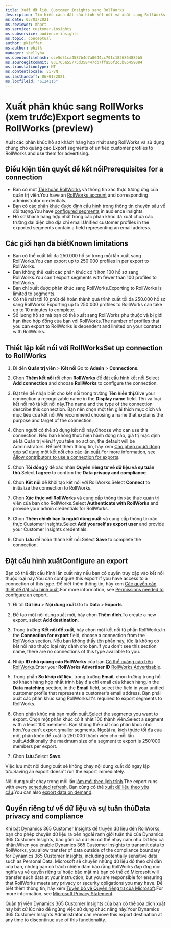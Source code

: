 ```yaml
---
title: Xuất dữ liệu Customer Insights sang RollWorks
description: Tìm hiểu cách đặt cấu hình kết nối và xuất sang RollWorks.
ms.date: 03/03/2021
ms.reviewer: mhart
ms.service: customer-insights
ms.subservice: audience-insights
ms.topic: conceptual
author: pkieffer
ms.author: philk
manager: shellyha
ms.openlocfilehash: dce5d51ca4587b4d7a0644cc701c1826854882b5
ms.sourcegitcommit: 831765a55775d358447cb7ffa56f2c3b85459084
ms.translationtype: HT
ms.contentlocale: vi-VN
ms.lasthandoff: 06/01/2021
ms.locfileid: "6124115"
---
```

# <a name="export-segments-to-rollworks-preview"></a><span data-ttu-id="4a148-103">Xuất phân khúc sang RollWorks (xem trước)</span><span class="sxs-lookup"><span data-stu-id="4a148-103">Export segments to RollWorks (preview)</span></span>

<span data-ttu-id="4a148-104">Xuất các phân khúc hồ sơ khách hàng hợp nhất sang RollWorks và sử dụng chúng cho quảng cáo.</span><span class="sxs-lookup"><span data-stu-id="4a148-104">Export segments of unified customer profiles to RollWorks and use them for advertising.</span></span> 

## <a name="prerequisites-for-a-connection"></a><span data-ttu-id="4a148-105">Điều kiện tiên quyết để kết nối</span><span class="sxs-lookup"><span data-stu-id="4a148-105">Prerequisites for a connection</span></span>

-   <span data-ttu-id="4a148-106">Bạn có một [Tài khoản RollWorks](https://www.rollworks.com/) và thông tin xác thực tương ứng của quản trị viên.</span><span class="sxs-lookup"><span data-stu-id="4a148-106">You have an [RollWorks account](https://www.rollworks.com/) and corresponding administrator credentials.</span></span>
-   <span data-ttu-id="4a148-107">Bạn có [các phân khúc được định cấu hình](segments.md) trong thông tin chuyên sâu về đối tượng.</span><span class="sxs-lookup"><span data-stu-id="4a148-107">You have [configured segments](segments.md) in audience insights.</span></span>
-   <span data-ttu-id="4a148-108">Hồ sơ khách hàng hợp nhất trong các phân khúc đã xuất chứa các trường đại diện cho địa chỉ email.</span><span class="sxs-lookup"><span data-stu-id="4a148-108">Unified customer profiles in the exported segments contain a field representing an email address.</span></span>

## <a name="known-limitations"></a><span data-ttu-id="4a148-109">Các giới hạn đã biết</span><span class="sxs-lookup"><span data-stu-id="4a148-109">Known limitations</span></span>

- <span data-ttu-id="4a148-110">Bạn có thể xuất tối đa 250.000 hồ sơ trong mỗi lần xuất sang RollWorks.</span><span class="sxs-lookup"><span data-stu-id="4a148-110">You can export up to 250'000 profiles in per export to RollWorks.</span></span>
- <span data-ttu-id="4a148-111">Bạn không thể xuất các phân khúc có ít hơn 100 hồ sơ sang RollWorks.</span><span class="sxs-lookup"><span data-stu-id="4a148-111">You can't export segments with fewer than 100 profiles to RollWorks.</span></span> 
- <span data-ttu-id="4a148-112">Bạn chỉ xuất được phân khúc sang RollWorks.</span><span class="sxs-lookup"><span data-stu-id="4a148-112">Exporting to RollWorks is limited to segments.</span></span>
- <span data-ttu-id="4a148-113">Có thể mất tới 10 phút để hoàn thành quá trình xuất tối đa 250.000 hồ sơ sang RollWorks.</span><span class="sxs-lookup"><span data-stu-id="4a148-113">Exporting up to 250'000 profiles to RollWorks can take up to 10 minutes to complete.</span></span> 
- <span data-ttu-id="4a148-114">Số lượng hồ sơ mà bạn có thể xuất sang RollWorks phụ thuộc và bị giới hạn theo hợp đồng của bạn với RollWorks.</span><span class="sxs-lookup"><span data-stu-id="4a148-114">The number of profiles that you can export to RollWorks is dependent and limited on your contract with RollWorks.</span></span>

## <a name="set-up-connection-to-rollworks"></a><span data-ttu-id="4a148-115">Thiết lập kết nối với RollWorks</span><span class="sxs-lookup"><span data-stu-id="4a148-115">Set up connection to RollWorks</span></span>

1. <span data-ttu-id="4a148-116">Đi đến **Quản trị viên** > **Kết nối**.</span><span class="sxs-lookup"><span data-stu-id="4a148-116">Go to **Admin** > **Connections**.</span></span>

1. <span data-ttu-id="4a148-117">Chọn **Thêm kết nối** rồi chọn **RollWorks** để đặt cấu hình kết nối.</span><span class="sxs-lookup"><span data-stu-id="4a148-117">Select **Add connection** and choose **RollWorks** to configure the connection.</span></span>

1. <span data-ttu-id="4a148-118">Đặt tên dễ nhận biết cho kết nối trong trường **Tên hiển thị**.</span><span class="sxs-lookup"><span data-stu-id="4a148-118">Give your connection a recognizable name in the **Display name** field.</span></span> <span data-ttu-id="4a148-119">Tên và loại kết nối mô tả kết nối này.</span><span class="sxs-lookup"><span data-stu-id="4a148-119">The name and the type of the connection describe this connection.</span></span> <span data-ttu-id="4a148-120">Bạn nên chọn một tên giải thích mục đích và mục tiêu của kết nối.</span><span class="sxs-lookup"><span data-stu-id="4a148-120">We recommend choosing a name that explains the purpose and target of the connection.</span></span>

1. <span data-ttu-id="4a148-121">Chọn người có thể sử dụng kết nối này.</span><span class="sxs-lookup"><span data-stu-id="4a148-121">Choose who can use this connection.</span></span> <span data-ttu-id="4a148-122">Nếu bạn không thực hiện hành động nào, giá trị mặc định sẽ là Quản trị viên.</span><span class="sxs-lookup"><span data-stu-id="4a148-122">If you take no action, the default will be Administrators.</span></span> <span data-ttu-id="4a148-123">Để biết thêm thông tin, hãy xem [Cho phép người đóng góp sử dụng một kết nối cho các lần xuất](connections.md#allow-contributors-to-use-a-connection-for-exports).</span><span class="sxs-lookup"><span data-stu-id="4a148-123">For more information, see [Allow contributors to use a connection for exports](connections.md#allow-contributors-to-use-a-connection-for-exports).</span></span>

1. <span data-ttu-id="4a148-124">Chọn **Tôi đồng ý** để xác nhận **Quyền riêng tư về dữ liệu và sự tuân thủ**.</span><span class="sxs-lookup"><span data-stu-id="4a148-124">Select **I agree** to confirm the **Data privacy and compliance**.</span></span>

1. <span data-ttu-id="4a148-125">Chọn **Kết nối** để khởi tạo kết nối với RollWorks.</span><span class="sxs-lookup"><span data-stu-id="4a148-125">Select **Connect** to initialize the connection to RollWorks.</span></span>

1. <span data-ttu-id="4a148-126">Chọn **Xác thực với RollWorks** và cung cấp thông tin xác thực quản trị viên của bạn cho RollWorks.</span><span class="sxs-lookup"><span data-stu-id="4a148-126">Select **Authenticate with RollWorks** and provide your admin credentials for RollWorks.</span></span>

1. <span data-ttu-id="4a148-127">Chọn **Thêm chính bạn là người dùng xuất** và cung cấp thông tin xác thực Customer Insights.</span><span class="sxs-lookup"><span data-stu-id="4a148-127">Select **Add yourself as export user** and provide your Customer Insights credentials.</span></span>

1. <span data-ttu-id="4a148-128">Chọn **Lưu** để hoàn thành kết nối.</span><span class="sxs-lookup"><span data-stu-id="4a148-128">Select **Save** to complete the connection.</span></span>

## <a name="configure-an-export"></a><span data-ttu-id="4a148-129">Đặt cấu hình xuất</span><span class="sxs-lookup"><span data-stu-id="4a148-129">Configure an export</span></span>

<span data-ttu-id="4a148-130">Bạn có thể đặt cấu hình lần xuất này nếu bạn có quyền truy cập vào kết nối thuộc loại này.</span><span class="sxs-lookup"><span data-stu-id="4a148-130">You can configure this export if you have access to a connection of this type.</span></span> <span data-ttu-id="4a148-131">Để biết thêm thông tin, hãy xem [Các quyền cần thiết để đặt cấu hình xuất](export-destinations.md#set-up-a-new-export).</span><span class="sxs-lookup"><span data-stu-id="4a148-131">For more information, see [Permissions needed to configure an export](export-destinations.md#set-up-a-new-export).</span></span>

1. <span data-ttu-id="4a148-132">Đi tới **Dữ liệu** > **Nội dung xuất**.</span><span class="sxs-lookup"><span data-stu-id="4a148-132">Go to **Data** > **Exports**.</span></span>

1. <span data-ttu-id="4a148-133">Để tạo một nội dung xuất mới, hãy chọn **Thêm đích**.</span><span class="sxs-lookup"><span data-stu-id="4a148-133">To create a new export, select **Add destination**.</span></span>

1. <span data-ttu-id="4a148-134">Trong trường **Kết nối để xuất**, hãy chọn một kết nối từ phần RollWorks.</span><span class="sxs-lookup"><span data-stu-id="4a148-134">In the **Connection for export** field, choose a connection from the RollWorks section.</span></span> <span data-ttu-id="4a148-135">Nếu bạn không thấy tên phần này, tức là không có kết nối nào thuộc loại này dành cho bạn.</span><span class="sxs-lookup"><span data-stu-id="4a148-135">If you don't see this section name, there are no connections of this type available to you.</span></span>

1. <span data-ttu-id="4a148-136">Nhập **ID nhà quảng cáo RollWorks** của bạn [Có thể quảng cáo trên RollWorks](https://help.adroll.com/hc/articles/212011838-Advertiser-Profiles).</span><span class="sxs-lookup"><span data-stu-id="4a148-136">Enter your **RollWorks Advertiser ID** [RollWorks Advertisable](https://help.adroll.com/hc/articles/212011838-Advertiser-Profiles).</span></span>

3. <span data-ttu-id="4a148-137">Trong phần **So khớp dữ liệu**, trong trường **Email**, chọn trường trong hồ sơ khách hàng hợp nhất trình bày địa chỉ email của khách hàng.</span><span class="sxs-lookup"><span data-stu-id="4a148-137">In the **Data matching** section, in the **Email** field, select the field in your unified customer profile that represents a customer's email address.</span></span> <span data-ttu-id="4a148-138">Bạn phải xuất các phân khúc sang RollWorks.</span><span class="sxs-lookup"><span data-stu-id="4a148-138">It's required to export segments to RollWorks.</span></span>

1. <span data-ttu-id="4a148-139">Chọn phân khúc mà bạn muốn xuất.</span><span class="sxs-lookup"><span data-stu-id="4a148-139">Select the segments you want to export.</span></span> <span data-ttu-id="4a148-140">Chọn một phân khúc có ít nhất 100 thành viên.</span><span class="sxs-lookup"><span data-stu-id="4a148-140">Select a segment with a least 100 members.</span></span> <span data-ttu-id="4a148-141">Bạn không thể xuất các phân khúc nhỏ hơn.</span><span class="sxs-lookup"><span data-stu-id="4a148-141">You can't export smaller segments.</span></span> <span data-ttu-id="4a148-142">Ngoài ra, kích thước tối đa của một phân khúc để xuất là 250.000 thành viên cho mỗi lần xuất.</span><span class="sxs-lookup"><span data-stu-id="4a148-142">Additionally the maximum size of a segment to export is 250'000 members per export.</span></span> 

1. <span data-ttu-id="4a148-143">Chọn **Lưu**.</span><span class="sxs-lookup"><span data-stu-id="4a148-143">Select **Save**.</span></span>

<span data-ttu-id="4a148-144">Việc lưu một nội dung xuất sẽ không chạy nội dung xuất đó ngay lập tức.</span><span class="sxs-lookup"><span data-stu-id="4a148-144">Saving an export doesn't run the export immediately.</span></span>

<span data-ttu-id="4a148-145">Nội dung xuất chạy trong mỗi lần [làm mới theo lịch trình](system.md#schedule-tab).</span><span class="sxs-lookup"><span data-stu-id="4a148-145">The export runs with every [scheduled refresh](system.md#schedule-tab).</span></span> <span data-ttu-id="4a148-146">Bạn cũng có thể [xuất dữ liệu theo yêu cầu](export-destinations.md#run-exports-on-demand).</span><span class="sxs-lookup"><span data-stu-id="4a148-146">You can also [export data on demand](export-destinations.md#run-exports-on-demand).</span></span> 


## <a name="data-privacy-and-compliance"></a><span data-ttu-id="4a148-147">Quyền riêng tư về dữ liệu và sự tuân thủ</span><span class="sxs-lookup"><span data-stu-id="4a148-147">Data privacy and compliance</span></span>

<span data-ttu-id="4a148-148">Khi bật Dynamics 365 Customer Insights để truyền dữ liệu đến RollWorks, bạn cho phép chuyển dữ liệu ra bên ngoài ranh giới tuân thủ của Dynamics 365 Customer Insights, bao gồm cả dữ liệu có thể nhạy cảm như Dữ liệu cá nhân.</span><span class="sxs-lookup"><span data-stu-id="4a148-148">When you enable Dynamics 365 Customer Insights to transmit data to RollWorks, you allow transfer of data outside of the compliance boundary for Dynamics 365 Customer Insights, including potentially sensitive data such as Personal Data.</span></span> <span data-ttu-id="4a148-149">Microsoft sẽ chuyển những dữ liệu đó theo chỉ dẫn của bạn, nhưng bạn có trách nhiệm đảm bảo rằng RollWorks đáp ứng mọi nghĩa vụ về quyền riêng tư hoặc bảo mật mà bạn có thể có.</span><span class="sxs-lookup"><span data-stu-id="4a148-149">Microsoft will transfer such data at your instruction, but you are responsible for ensuring that RollWorks meets any privacy or security obligations you may have.</span></span> <span data-ttu-id="4a148-150">Để biết thêm thông tin, hãy xem [Tuyên bố về Quyền riêng tư của Microsoft](https://go.microsoft.com/fwlink/?linkid=396732).</span><span class="sxs-lookup"><span data-stu-id="4a148-150">For more information, see [Microsoft Privacy Statement](https://go.microsoft.com/fwlink/?linkid=396732).</span></span>

<span data-ttu-id="4a148-151">Quản trị viên Dynamics 365 Customer Insights của bạn có thể xóa đích xuất này bất cứ lúc nào để ngừng việc sử dụng chức năng này.</span><span class="sxs-lookup"><span data-stu-id="4a148-151">Your Dynamics 365 Customer Insights Administrator can remove this export destination at any time to discontinue use of this functionality.</span></span>
